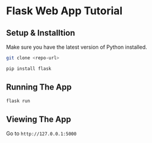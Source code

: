 # Flask Web App Tutorial

## Setup & Installtion

Make sure you have the latest version of Python installed.

```bash
git clone <repo-url>
```

```bash
pip install flask
```

## Running The App

```bash
flask run
```

## Viewing The App

Go to `http://127.0.0.1:5000`
